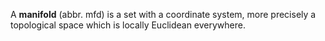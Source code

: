 A **manifold** (abbr. mfd) is a set with a coordinate system, more precisely a topological space which is locally Euclidean everywhere.